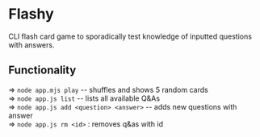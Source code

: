 # Flashy

CLI flash card game to sporadically test knowledge of inputted questions with answers. 

## Functionality 

=> `node app.mjs play` -- shuffles and shows 5 random cards <br /> 
=> `node app.js list` -- lists all available Q&As  <br /> 
=> `node app.js add <question> <answer>` -- adds new questions with answer <br /> 
=> `node app.js rm <id>` : removes q&as with id <br /> 
